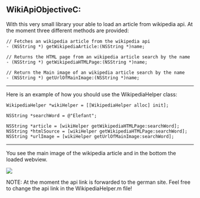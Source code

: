 WikiApiObjectiveC:
-----------------

With this very small library your able to load an article from wikipedia api. At the moment
three different methods are provided:

	// Fetches an wikipedia article from the wikipedia api
	- (NSString *) getWikipediaArticle:(NSString *)name;

	// Returns the HTML page from an wikipedia article search by the name
	- (NSString *) getWikipediaHTMLPage:(NSString *)name;

	// Return the Main image of an wikipedia article search by the name
	- (NSString *) getUrlOfMainImage:(NSString *)name;

-----------------

Here is an example of how you should use the WikipediaHelper class:

	WikipediaHelper *wikiHelper = [[WikipediaHelper alloc] init];

	NSString *searchWord = @"Elefant";

	NSString *article = [wikiHelper getWikipediaHTMLPage:searchWord];
	NSString *htmlSource = [wikiHelper getWikipediaHTMLPage:searchWord];
	NSString *urlImage = [wikiHelper getUrlOfMainImage:searchWord];
	
-----------------

You see the main image of the wikipedia article and in the bottom the loaded webview.	

[![](	http://188.40.40.143/~robin/prine.ch/prine_art/img/tools/wikipediahelper.png)](	http://188.40.40.143/~robin/prine.ch/prine_art/img/tools/wikipediahelper.png)


NOTE:
At the moment the api link is forwarded to the german site. Feel free to change the api link in the WikipediaHelper.m file!